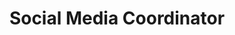 ---
draft: false
name: "Lara Skaggs"
title: "Social Media Coordinator"
avatar: {
    src: "https://i.postimg.cc/C5QBp0CJ/Lara.jpg",
    alt: "Lara Skaggs"
}
publishDate: "2022-11-09 15:39"
---